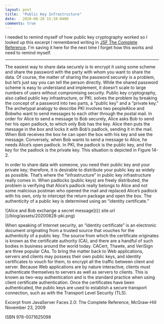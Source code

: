 ```yaml
---
layout: post
title:  "Public Key Infrastructure"
date:   2020-08-28 15:10-0400
comments: true
---
```


I needed to remind myself of how public key cryptography worked so I
looked up this excerpt I remembered writing in [JSF The Complete Reference](https://www.amazon.com/Ed-Burns/e/B001ILO9Y8).  I'm saving it here for the next time I forget how this works and need to remind myself.

--------------------

The easiest way to share data securely is to encrypt it using some scheme and share the password with the party with whom you want to share the data. Of course, the matter of sharing the password securely is a problem, but let’s just say you can tell the person directly. While the shared password scheme is easy to understand and implement, it doesn’t scale to large numbers of users without compromising security. Public key cryptography, also called public key infrastructure, or PKI, solves the problem by breaking the concept of a password into two parts, a “public key” and a “private key.” The archetypal analogy to describe PKI involves two peopleAlice and Bobwho want to send messages to each other through the postal mail. In order for Alice to send a message to Bob securely, Alice asks Bob to send her his open padlock, to which only Bob has the key. Alice then puts the message in the box and locks it with Bob’s padlock, sending it in the mail. When Bob receives the box he can open the box with his key and see the message. Conversely, when Bob wants to send a message to Alice, he needs Alice’s open padlock. In PKI, the padlock is the public key, and the key for the padlock is the private key. This situation is depicted in Figure 14-2.

In order to share data with someone, you need their public key and your private key; therefore, it is desirable to distribute your public key as widely as possible. That’s where the “infrastructure” in public key infrastructure really comes in. When padlocks (public keys) are freely distributed, the problem is verifying that Alice’s padlock really belongs to Alice and not some malicious postman who opened the mail and replaced Alice’s padlock with his own, only to intercept the return package and open the box. The authenticity of a public key is determined using an “identity certificate.”

![Alice and Bob exchange a secret message]({{ site.url }}/blog/assets/20200828-pki.png)

When speaking of Internet security, an “identity certificate” is an electronic document originating from a trusted source that vouches for the authenticity of a public key. The source from which the certificate originates is known as the certificate authority (CA), and there are a handful of such bodies in business around the world today. CACert, Thawte, and VeriSign are three popular CAs. To bring the matter back to Web applications, servers and clients may possess their own public keys, and identity certificates to vouch for them, to encrypt all the traffic between client and server. Because Web applications are by nature interactive, clients must authenticate themselves to servers as well as servers to clients. This is known as two-way authentication and is the standard practice when using client certificate authentication. Once the certificates have been authenticated, the public keys are used to establish a secure transport connection, such as with the Transport Level Security (TLS). 


Excerpt from JavaServer Faces 2.0: The Complete Reference, McGraw-Hill November 23, 2009

ISBN 978-0071625098

